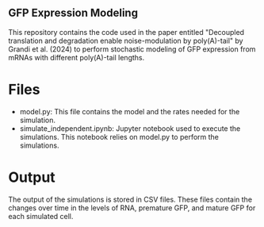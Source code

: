 ## GFP Expression Modeling
This repository contains the code used in the paper entitled "Decoupled translation and degradation enable noise-modulation by poly(A)-tail" by Grandi et al. (2024) to perform stochastic modeling of GFP expression from mRNAs with different poly(A)-tail lengths.

# Files
- model.py: This file contains the model and the rates needed for the simulation.
- simulate_independent.ipynb: Jupyter notebook used to execute the simulations. This notebook relies on model.py to perform the simulations.
  
# Output
The output of the simulations is stored in CSV files. These files contain the changes over time in the levels of RNA, premature GFP, and mature GFP for each simulated cell.
